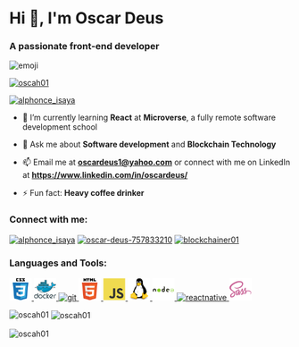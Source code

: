 <h1 align="left">Hi 👋, I'm Oscar Deus</h1>
<h3 align="left">A passionate front-end developer</h3>

![emoji](https://user-images.githubusercontent.com/100070005/214546762-b152abaf-9a5e-4acc-bb61-3b2adede4f2e.gif)


<p align="left"> <a href="https://github.com/ryo-ma/github-profile-trophy"><img src="https://github-profile-trophy.vercel.app/?username=oscah01" alt="oscah01" /></a> </p>
<p align="left"> <a href="https://twitter.com/alphonce_isaya" target="blank"><img src="https://img.shields.io/twitter/follow/alphonce_isaya?logo=twitter&style=for-the-badge" alt="alphonce_isaya" /></a> </p>

- 🌱 I’m currently learning **React** at **Microverse**, a fully remote software development school

- 💬 Ask me about **Software development** and **Blockchain Technology**

- 📫 Email me at **oscardeus1@yahoo.com** or connect with me on LinkedIn at **https://www.linkedin.com/in/oscardeus/**

- ⚡ Fun fact: **Heavy coffee drinker**

<h3 align="left">Connect with me:</h3>
<p align="left">
<a href="https://twitter.com/alphonce_isaya" target="blank"><img align="center" src="https://raw.githubusercontent.com/rahuldkjain/github-profile-readme-generator/master/src/images/icons/Social/twitter.svg" alt="alphonce_isaya" height="30" width="40" /></a>
<a href="https://linkedin.com/in/oscar-deus-757833210" target="blank"><img align="center" src="https://raw.githubusercontent.com/rahuldkjain/github-profile-readme-generator/master/src/images/icons/Social/linked-in-alt.svg" alt="oscar-deus-757833210" height="30" width="40" /></a>
<a href="https://instagram.com/blockchainer01" target="blank"><img align="center" src="https://raw.githubusercontent.com/rahuldkjain/github-profile-readme-generator/master/src/images/icons/Social/instagram.svg" alt="blockchainer01" height="30" width="40" /></a>
</p>

<h3 align="left">Languages and Tools:</h3>
<p align="left"> <a href="https://www.w3schools.com/css/" target="_blank" rel="noreferrer"> <img src="https://raw.githubusercontent.com/devicons/devicon/master/icons/css3/css3-original-wordmark.svg" alt="css3" width="40" height="40"/> </a> <a href="https://www.docker.com/" target="_blank" rel="noreferrer"> <img src="https://raw.githubusercontent.com/devicons/devicon/master/icons/docker/docker-original-wordmark.svg" alt="docker" width="40" height="40"/> </a> <a href="https://git-scm.com/" target="_blank" rel="noreferrer"> <img src="https://www.vectorlogo.zone/logos/git-scm/git-scm-icon.svg" alt="git" width="40" height="40"/> </a> <a href="https://www.w3.org/html/" target="_blank" rel="noreferrer"> <img src="https://raw.githubusercontent.com/devicons/devicon/master/icons/html5/html5-original-wordmark.svg" alt="html5" width="40" height="40"/> </a> <a href="https://developer.mozilla.org/en-US/docs/Web/JavaScript" target="_blank" rel="noreferrer"> <img src="https://raw.githubusercontent.com/devicons/devicon/master/icons/javascript/javascript-original.svg" alt="javascript" width="40" height="40"/> </a> <a href="https://www.linux.org/" target="_blank" rel="noreferrer"> <img src="https://raw.githubusercontent.com/devicons/devicon/master/icons/linux/linux-original.svg" alt="linux" width="40" height="40"/> </a> <a href="https://nodejs.org" target="_blank" rel="noreferrer"> <img src="https://raw.githubusercontent.com/devicons/devicon/master/icons/nodejs/nodejs-original-wordmark.svg" alt="nodejs" width="40" height="40"/> </a> <a href="https://reactnative.dev/" target="_blank" rel="noreferrer"> <img src="https://reactnative.dev/img/header_logo.svg" alt="reactnative" width="40" height="40"/> </a> <a href="https://sass-lang.com" target="_blank" rel="noreferrer"> <img src="https://raw.githubusercontent.com/devicons/devicon/master/icons/sass/sass-original.svg" alt="sass" width="40" height="40"/> </a> </p>

<p><img align="left" src="https://github-readme-stats.vercel.app/api/top-langs?username=oscah01&show_icons=true&locale=en&layout=compact" alt="oscah01" /></p>

<p>&nbsp;<img align="center" src="https://github-readme-stats.vercel.app/api?username=oscah01&show_icons=true&locale=en" alt="oscah01" /></p>

<p><img align="center" src="https://github-readme-streak-stats.herokuapp.com/?user=oscah01&" alt="oscah01" /></p>

